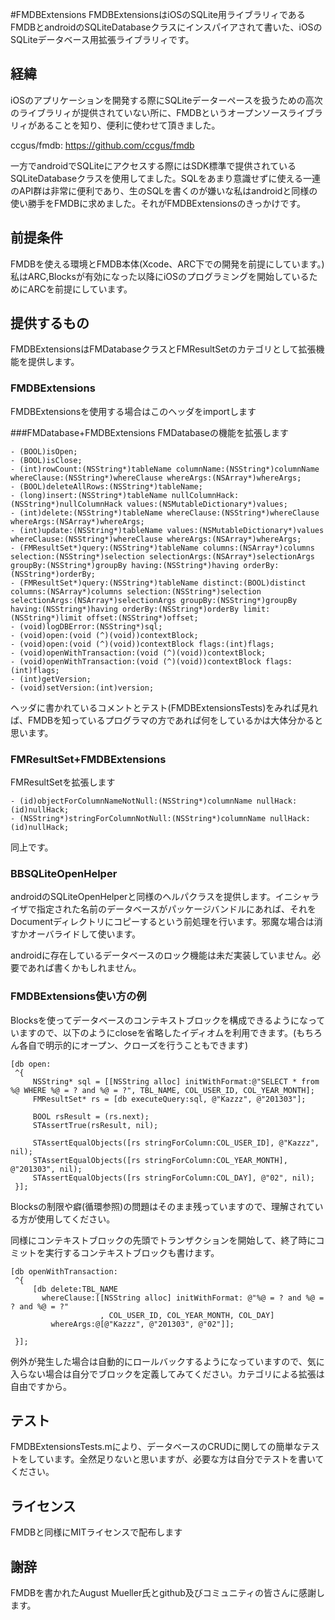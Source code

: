 #FMDBExtensions
FMDBExtensionsはiOSのSQLite用ライブラリィであるFMDBとandroidのSQLiteDatabaseクラスにインスパイアされて書いた、iOSのSQLiteデータベース用拡張ライブラリィです。



## 経緯
iOSのアプリケーションを開発する際にSQLiteデーターペースを扱うための高次のライブラリィが提供されていない所に、FMDBというオープンソースライブラリィがあることを知り、便利に使わせて頂きました。

ccgus/fmdb:
<https://github.com/ccgus/fmdb>

一方でandroidでSQLiteにアクセスする際にはSDK標準で提供されているSQLiteDatabaseクラスを使用してました。SQLをあまり意識せずに使える一連のAPI群は非常に便利であり、生のSQLを書くのが嫌いな私はandroidと同様の使い勝手をFMDBに求めました。それがFMDBExtensionsのきっかけです。


## 前提条件
FMDBを使える環境とFMDB本体(Xcode、ARC下での開発を前提にしています。)
私はARC,Blocksが有効になった以降にiOSのプログラミングを開始しているためにARCを前提にしています。

## 提供するもの
FMDBExtensionsはFMDatabaseクラスとFMResultSetのカテゴリとして拡張機能を提供します。

### FMDBExtensions
FMDBExtensionsを使用する場合はこのヘッダをimportします

###FMDatabase+FMDBExtensions
FMDatabaseの機能を拡張します

    - (BOOL)isOpen;
    - (BOOL)isClose;
    - (int)rowCount:(NSString*)tableName columnName:(NSString*)columnName whereClause:(NSString*)whereClause whereArgs:(NSArray*)whereArgs;
    - (BOOL)deleteAllRows:(NSString*)tableName;
    - (long)insert:(NSString*)tableName nullColumnHack:(NSString*)nullColumnHack values:(NSMutableDictionary*)values;
    - (int)delete:(NSString*)tableName whereClause:(NSString*)whereClause whereArgs:(NSArray*)whereArgs;
    - (int)update:(NSString*)tableName values:(NSMutableDictionary*)values whereClause:(NSString*)whereClause whereArgs:(NSArray*)whereArgs;
    - (FMResultSet*)query:(NSString*)tableName columns:(NSArray*)columns selection:(NSString*)selection selectionArgs:(NSArray*)selectionArgs groupBy:(NSString*)groupBy having:(NSString*)having orderBy:(NSString*)orderBy;
    - (FMResultSet*)query:(NSString*)tableName distinct:(BOOL)distinct columns:(NSArray*)columns selection:(NSString*)selection selectionArgs:(NSArray*)selectionArgs groupBy:(NSString*)groupBy having:(NSString*)having orderBy:(NSString*)orderBy limit:(NSString*)limit offset:(NSString*)offset;
    - (void)logDBError:(NSString*)sql;
    - (void)open:(void (^)(void))contextBlock;
    - (void)open:(void (^)(void))contextBlock flags:(int)flags;
    - (void)openWithTransaction:(void (^)(void))contextBlock;
    - (void)openWithTransaction:(void (^)(void))contextBlock flags:(int)flags;
    - (int)getVersion;
    - (void)setVersion:(int)version;

ヘッダに書かれているコメントとテスト(FMDBExtensionsTests)をみれば見れば、FMDBを知っているプログラマの方であれば何をしているかは大体分かると思います。

### FMResultSet+FMDBExtensions
FMResultSetを拡張します

    - (id)objectForColumnNameNotNull:(NSString*)columnName nullHack:(id)nullHack;
    - (NSString*)stringForColumnNotNull:(NSString*)columnName nullHack:(id)nullHack;

同上です。

### BBSQLiteOpenHelper
androidのSQLiteOpenHelperと同様のヘルパクラスを提供します。イニシャライザで指定された名前のデータベースがパッケージバンドルにあれば、それをDocumentディレクトリにコピーするという前処理を行います。邪魔な場合は消すかオーバライドして使います。

androidに存在しているデータベースのロック機能は未だ実装していません。必要であれば書くかもしれません。


### FMDBExtensions使い方の例
Blocksを使ってデータベースのコンテキストブロックを構成できるようになっていますので、以下のようにcloseを省略したイディオムを利用できます。(もちろん各自で明示的にオープン、クローズを行うこともできます)

    [db open:
     ^{
         NSString* sql = [[NSString alloc] initWithFormat:@"SELECT * from %@ WHERE %@ = ? and %@ = ?", TBL_NAME, COL_USER_ID, COL_YEAR_MONTH];
         FMResultSet* rs = [db executeQuery:sql, @"Kazzz", @"201303"];

         BOOL rsResult = (rs.next);
         STAssertTrue(rsResult, nil);

         STAssertEqualObjects([rs stringForColumn:COL_USER_ID], @"Kazzz", nil);
         STAssertEqualObjects([rs stringForColumn:COL_YEAR_MONTH], @"201303", nil);
         STAssertEqualObjects([rs stringForColumn:COL_DAY], @"02", nil);
     }];

Blocksの制限や癖(循環参照)の問題はそのまま残っていますので、理解されている方が使用してください。

同様にコンテキストブロックの先頭でトランザクションを開始して、終了時にコミットを実行するコンテキストブロックも書けます。

    [db openWithTransaction:
     ^{
         [db delete:TBL_NAME
           whereClause:[[NSString alloc] initWithFormat: @"%@ = ? and %@ = ? and %@ = ?"
                        , COL_USER_ID, COL_YEAR_MONTH, COL_DAY]
             whereArgs:@[@"Kazzz", @"201303", @"02"]];

     }];

例外が発生した場合は自動的にロールバックするようになっていますので、気に入らない場合は自分でブロックを定義してみてください。カテゴリによる拡張は自由ですから。

## テスト
FMDBExtensionsTests.mにより、データベースのCRUDに関しての簡単なテストをしています。全然足りないと思いますが、必要な方は自分でテストを書いてください。


## ライセンス
FMDBと同様にMITライセンスで配布します


## 謝辞
FMDBを書かれたAugust Mueller氏とgithub及びコミュニティの皆さんに感謝します。

